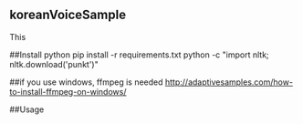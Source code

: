 ## koreanVoiceSample

This  

##Install
python pip install -r requirements.txt python -c "import nltk; nltk.download('punkt')"

##if you use windows, ffmpeg is needed
http://adaptivesamples.com/how-to-install-ffmpeg-on-windows/


##Usage
